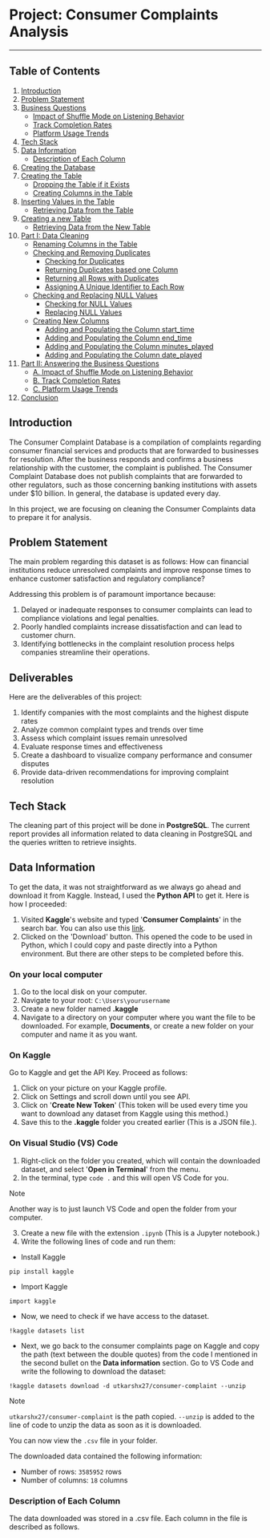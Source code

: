 # Project: Consumer Complaints Analysis 
----

## Table of Contents
1. [Introduction](#𝐈𝐧𝐭𝐫𝐨𝐝𝐮𝐜𝐭𝐢𝐨𝐧)
2. [Problem Statement](#Problem-Statement)
3. [Business Questions](#business-questions)
   * [Impact of Shuffle Mode on Listening Behavior](#Impact-of-Shuffle-Mode-on-Listening-Behavior)
   * [Track Completion Rates](#Track-Completion-Rates)
   * [Platform Usage Trends](#Platform-Usage-Trends)
4. [Tech Stack](#tech-stack)
5. [Data Information](#Data-Information)
   * [Description of Each Column](#Description-of-each-column)
6. [Creating the Database](#Creating-the-Database)
7. [Creating the Table](#creating-the-table)
   * [Dropping the Table if it Exists](#Dropping-the-Table-if-it-Exists)
   * [Creating Columns in the Table](#Creating-Columns-in-the-Table)
8. [Inserting Values in the Table](#Inserting-Values-in-the-Table)
   * [Retrieving Data from the Table](#Retrieving-Data-from-the-Table)
9. [Creating a new Table](#Creating-a-new-Table)
   * [Retrieving Data from the New Table](#Retrieving-Data-from-the-new-Table)
10. [Part I: Data Cleaning](#part-I-data-cleaning) 
    * [Renaming Columns in the Table](#Renaming-Columns-in-the-Table)
    * [Checking and Removing Duplicates](#Checking-and-Removing-Duplicates)
      * [Checking for Duplicates](#Checking-for-Duplicates)
      * [Returning Duplicates based one Column](#Returning-Duplicates-based-on-One-Column)
      * [Returning all Rows with Duplicates](#Returning-all-Rows-with-Duplicates)
      * [Assigning A Unique Identifier to Each Row](#Assigning-A-Unique-Identifier-to-Each-Row)
    * [Checking and Replacing NULL Values](#Checking-and-Replacing-NULL-Values)
      * [Checking for NULL Values](#Checking-for-NULL-Values)
      * [Replacing NULL Values](#Replacing-NULL-Values)
    * [Creating New Columns](#Creating-New-Columns)
      * [Adding and Populating the Column start_time](#Adding-and-Populating-the-Column-start_time)
      * [Adding and Populating the Column end_time](#Adding-and-Populating-the-Column-end_time)
      * [Adding and Populating the Column minutes_played](#Adding-and-Populating-the-Column-minutes_played)
      * [Adding and Populating the Column date_played](#Adding-and-Populating-the-Column-date_played)
11. [Part II: Answering the Business Questions](#part-II-Answering-the-Business-Questions)
    * [A. Impact of Shuffle Mode on Listening Behavior](#A-Impact-of-Shuffle-Mode-on-Listening-Behavior)
    * [B. Track Completion Rates](#B-Track-Completion-Rates)
    * [C. Platform Usage Trends](#C-Platform-Usage-Trends)
12. [Conclusion](#conclusion)


## Introduction
The Consumer Complaint Database is a compilation of complaints regarding consumer financial services and products that are forwarded to businesses for resolution. After the business responds and confirms a business relationship with the customer, the complaint is published. The Consumer Complaint Database does not publish complaints that are forwarded to other regulators, such as those concerning banking institutions with assets under $10 billion. In general, the database is updated every day. 

In this project, we are focusing on cleaning the Consumer Complaints data to prepare it for analysis. 


## Problem Statement
The main problem regarding this dataset is as follows: How can financial institutions reduce unresolved complaints and improve response times to enhance customer satisfaction and regulatory compliance?  

Addressing this problem is of paramount importance because:  
1. Delayed or inadequate responses to consumer complaints can lead to compliance violations and legal penalties.  
2. Poorly handled complaints increase dissatisfaction and can lead to customer churn.  
3. Identifying bottlenecks in the complaint resolution process helps companies streamline their operations.


## Deliverables
Here are the deliverables of this project:  
1. Identify companies with the most complaints and the highest dispute rates  
2. Analyze common complaint types and trends over time
3. Assess which complaint issues remain unresolved
4. Evaluate response times and effectiveness
5. Create a dashboard to visualize company performance and consumer disputes
6. Provide data-driven recommendations for improving complaint resolution


## Tech Stack
The cleaning part of this project will be done in **PostgreSQL**. The current report provides all information related to data cleaning in PostgreSQL and the queries written to retrieve insights.


## Data Information
To get the data, it was not straightforward as we always go ahead and download it from Kaggle. Instead, I used the **Python API** to get it. Here is how I proceeded:  
1. Visited **Kaggle**'s website and typed '**Consumer Complaints**' in the search bar. You can also use this [link](https://www.kaggle.com/datasets/selener/consumer-complaint-database).
2. Clicked on the 'Download' button. This opened the code to be used in Python, which I could copy and paste directly into a Python environment. But there are other steps to be completed before this.

### On your local computer
1. Go to the local disk on your computer.
2. Navigate to your root: `C:\Users\yourusername`
3. Create a new folder named **.kaggle**
4. Navigate to a directory on your computer where you want the file to be downloaded. For example, **Documents**, or create a new folder on your computer and name it as you want.

### On Kaggle
Go to Kaggle and get the API Key. Proceed as follows:  
1. Click on your picture on your Kaggle profile.
2. Click on Settings and scroll down until you see API.
3. Click on '**Create New Token**' (This token will be used every time you want to download any dataset from Kaggle using this method.)
4. Save this to the **.kaggle** folder you created earlier (This is a JSON file.).

### On Visual Studio (VS) Code
1. Right-click on the folder you created, which will contain the downloaded dataset, and select '**Open in Terminal**' from the menu.
2. In the terminal, type `code .` and this will open VS Code for you. 
> [!Note]
> Another way is to just launch VS Code and open the folder from your computer.  

3. Create a new file with the extension `.ipynb` (This is a Jupyter notebook.)
4. Write the following lines of code and run them:  
* Install Kaggle
```
pip install kaggle
```
* Import Kaggle
```
import kaggle
```
* Now, we need to check if we have access to the dataset.
```
!kaggle datasets list
```
* Next, we go back to the consumer complaints page on Kaggle and copy the path (text between the double quotes) from the code I mentioned in the second bullet on the **Data information** section. Go to VS Code and write the following to download the dataset:
```
!kaggle datasets download -d utkarshx27/consumer-complaint --unzip
```
> [!Note]
> `utkarshx27/consumer-complaint` is the path copied.
> `--unzip` is added to the line of code to unzip the data as soon as it is downloaded.

You can now view the `.csv` file in your folder.

The downloaded data contained the following information:  
* Number of rows: `3585952` rows  
* Number of columns: `18` columns


### Description of Each Column
The data downloaded was stored in a .csv file. Each column in the file is described as follows.  
	

<!---
DROP TABLE complaints_raw
;

-- Creating the table
CREATE TABLE complaints_raw (
	date_received DATE,
	Product TEXT,
	Sub_product TEXT,
	Issue TEXT,
	Sub_issue TEXT,
	Consumer_complaint_narrative TEXT,
	Company_public_response TEXT,
	Company TEXT,
	State TEXT,
	ZIP_code TEXT,
	Tags TEXT,
	Consumer_consent_provided TEXT,
	Submited_via TEXT,
	Date_sent_to_company DATE,
	Company_response_to_consumer TEXT,
	Timely_response TEXT,
	Consumer_disputed TEXT, 
	Complaint_ID TEXT
)
;

-- Loading the data in the table from the .csv file
COPY complaints_raw
FROM 'C:\Users\edwig\Documents\Courses\Kaggle Datasets\complaints.csv'
null 'NULL'
DELIMITER ','
CSV HEADER
;

SELECT * 
FROM complaints_raw
;

CREATE TABLE complaints AS
SELECT * FROM complaints_raw
;

SELECT * 
FROM complaints
; -- This returned 3585952 rows

SELECT 
	company,
	COUNT(*) AS total
FROM complaints
GROUP BY company
ORDER BY total DESC
; -- This returned 6731 rows with EQUIFAX, INC as the leading company

SELECT 
	DISTINCT company,
	COUNT(complaint_id) AS total_complaints
FROM complaints
GROUP BY company
ORDER BY total_complaints DESC
;  -- This returned 6731 rows with EQUIFAX, INC as the leading company

SELECT 
	COUNT(complaint_id) AS total_complaints
FROM complaints
;  -- This returned 3585952 rows

SELECT *
FROM complaints
WHERE product IS NULL
;  -- Zero row returned

SELECT 
	product,
	COUNT(*) AS total_each_product
FROM complaints
GROUP BY product
ORDER BY total_each_product DESC
; -- This returned 18 rows

SELECT 
	COUNT(*) consumer_disputed_all
FROM complaints
WHERE consumer_disputed IS NOT NULL
; -- This returned 3585952 rows which is the total number of rows
-- meaning that there are no null values

SELECT 
	COUNT(*) consumer_disputed_all
FROM complaints
WHERE consumer_disputed IS NULL
; -- Zero row returned

SELECT 
	DISTINCT consumer_disputed,
	COUNT(*)
FROM complaints
GROUP BY consumer_disputed
; -- This returned 3 rows with N/A = 2817594, No = 619980, Yes = 148378

SELECT 
	DISTINCT company,
	COUNT(*) consumer_disputed_all
FROM complaints
WHERE consumer_disputed LIKE 'Yes'
GROUP BY company
ORDER BY consumer_disputed_all DESC
; -- This returned 2475 rows with "BANK OF AMERICA, NATIONAL ASSOCIATION" on top with 14387 disputes.

WITH null_from_disputes AS (
	SELECT
		COUNT(*) null_disputes 
	FROM complaints
	WHERE consumer_disputed = 'N/A'
),
total_disputes AS (
	SELECT
		COUNT(*) total_dispute
	FROM complaints
)
SELECT 
	ROUND(null_disputes * 100.0/NULLIF(total_dispute,0), 2) AS percentage_dispute
FROM null_from_disputes, total_disputes
; -- This returned 78.57

SELECT 
	Company_response_to_consumer,
	COUNT(*) AS responses
FROM complaints
GROUP BY Company_response_to_consumer
ORDER BY responses DESC
; -- This returned 9 rows

SELECT 
	*
FROM complaints
WHERE Company_response_to_consumer = ''
; -- This returned 4 rows

UPDATE complaints
SET Company_response_to_consumer = 'Closed with explanation'
WHERE Company_response_to_consumer = ''
; -- This added 4 to Company_response_to_consumer = 'Closed with explanation'

SELECT
	complaint_id,
	Company_response_to_consumer,
	company_public_response
FROM complaints
WHERE company_public_response = 'Company has responded to the consumer and the CFPB and chooses not to provide a public response'
; -- This returned 1386092 rows

SELECT
	*
FROM complaints
WHERE company_public_response = ''
; -- This returned 1981357 rows

SELECT
	DISTINCT company_public_response,
	COUNT(*)
FROM complaints
GROUP BY company_public_response
ORDER BY count DESC
;

UPDATE complaints
SET company_public_response = 'N/A'
WHERE company_public_response = ''
; -- This updated 1981357 values

SELECT
	*
FROM complaints
WHERE issue = 'NULL'
; -- No null values found

SELECT 
	DISTINCT issue
FROM complaints
; -- This returned 165 rows

SELECT
	*
FROM complaints
WHERE timely_response IS NULL
; -- No null values found

SELECT 
	DISTINCT timely_response,
	COUNT(*) AS total_timely_response
FROM complaints
GROUP BY timely_response
; -- This returned Yes: 3533574 and No: 52378

-- This is to check for duplicates
SELECT
	complaint_id,
	COUNT(*)
FROM complaints
GROUP BY complaint_id
HAVING COUNT(*) > 1
; -- No duplicate values found

ALTER TABLE complaints
DROP COLUMN consumer_complaint_narrative
; -- We do not need this column in the analysis.

SELECT
	*
FROM complaints
WHERE state = ''
; -- This returned 41219 rows

UPDATE complaints
SET state = 'N/A'
WHERE state = ''
; -- This updated 41219 values

SELECT
	*
FROM complaints
WHERE zip_code = ''
; -- This returned 41756 rows

UPDATE complaints
SET zip_code = 'N/A'
WHERE zip_code = ''
; -- This updated 41756 values

SELECT
	tags,
	COUNT(*)
FROM complaints
GROUP BY tags
; 

SELECT
	*
FROM complaints
WHERE tags = ''
; -- This returned 3194575 rows

UPDATE complaints
SET tags = 'N/A'
WHERE tags = ''
; -- This updated 3194575 values

SELECT 
	EXTRACT(YEAR FROM date_received) year_ext
FROM complaints
GROUP BY year_ext
; -- The years range from 2011 till 2023

SELECT 
	DISTINCT date_received
FROM complaints
WHERE date_received IS NULL
; -- No nulls found

SELECT 
	sub_product,
	COUNT(*)
FROM complaints
GROUP BY sub_product
ORDER BY count
; -- This returned 77 rows with 235291 nulls

UPDATE complaints
SET sub_product = 'N/A'
WHERE sub_product = ''
; -- This updated 235291 values

SELECT 
	*
FROM complaints
WHERE company = '' OR company = 'NULL' OR company IS NULL
; -- No nulls found

SELECT 
	*
FROM complaints
WHERE consumer_consent_provided = '' 
	OR consumer_consent_provided = 'NULL' 
	OR consumer_consent_provided IS NULL
; -- This returned 146563

SELECT 
	DISTINCT consumer_consent_provided,
	COUNT(*)
FROM complaints
GROUP BY consumer_consent_provided
;

UPDATE complaints
SET consumer_consent_provided = 'N/A'
WHERE consumer_consent_provided = ''
; -- This updated 146563 values

SELECT 
	*
FROM complaints
WHERE sub_issue = '' 
	OR sub_issue = 'NULL' 
	OR sub_issue IS NULL
; -- This returned 704472

SELECT 
	DISTINCT sub_issue,
	COUNT(*)
FROM complaints
GROUP BY sub_issue
;

UPDATE complaints
SET sub_issue = 'N/A'
WHERE sub_issue = ''
; -- This updated 704472 values

ALTER TABLE complaints
RENAME submited_via TO submitted_via
;

SELECT 
	*
FROM complaints
WHERE submitted_via = '' 
	OR submitted_via = 'NULL' 
	OR submitted_via IS NULL
; -- No NULL found

SELECT 
	*
FROM complaints
WHERE date_sent_to_company IS NULL
; -- No NULL found

SELECT 
	*
FROM complaints
WHERE timely_response = '' 
	OR timely_response = 'NULL' 
	OR timely_response IS NULL
; -- No NULL found

SELECT 
	*
FROM complaints
WHERE consumer_disputed = '' 
	OR consumer_disputed = 'NULL' 
	OR consumer_disputed IS NULL
; -- No NULL found

SELECT 
	*
FROM complaints
WHERE complaint_id = '' 
	OR complaint_id = 'NULL' 
	OR complaint_id IS NULL
; -- No NULL found

CREATE TABLE complaint_cleaned AS
SELECT *
FROM complaints
;

ALTER TABLE complaints
ADD CONSTRAINT primary_ky PRIMARY KEY (complaint_id)
;

CREATE TABLE products AS 
SELECT 
	DISTINCT product, 
	sub_product
FROM complaints
;

SELECT *
FROM products
; -- This returned 101 rows

SELECT 
	DISTINCT product
FROM products
; -- This returned 18 rows

CREATE TABLE issues AS 
SELECT 
	DISTINCT issue, 
	sub_issue
FROM complaints
;

SELECT 
	* 
FROM issues
;  -- This returned 369 rows

SELECT 
	DISTINCT issue
FROM issues
; -- This returned 165 rows

CREATE TABLE companies AS 
SELECT 
	DISTINCT company, 
	company_public_response,
	company_response_to_consumer
FROM complaints
; -- This returned 25229 rows

SELECT *
FROM companies
;-- This returned 25229 rows

SELECT 
	DISTINCT company
FROM companies
; -- This returned 6731 rows

SELECT *
FROM complaints
;



--->
